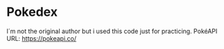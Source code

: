 # Pokedex
I´m not the original author but i used this code just for practicing.
PokéAPI URL: https://pokeapi.co/

